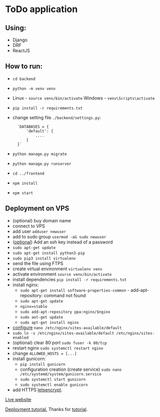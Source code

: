 # ToDo application 

## Using:
* Django
* DRF
* ReactJS

## How to run:
* `cd backend`
* `python -m venv venv`
* Linux - `source venv/bin/activate` Windows - `venv\Scripts\activate`  
* `pip install -r requirements.txt`
* change setting file `./backend/settings.py`:

        `DATABASES = {
            'default': {
                ....
            }
        }`

* `python manage.py migrate`
* `python manage.py runserver`
* `cd ../frontend`
* `npm install`
* `npm start`

## Deployment on VPS

* (optional) buy domain name
* connect to VPS
* add user `adduser newuser`
* add to sudo group `usermod -aG sudo newuser`
* ([optional](https://www.digitalocean.com/community/tutorials/c-ubuntu-16-04-ru)) Add an ssh key instead of a password
* `sudo apt-get update`
* `sudo apt-get install python3-pip`
* `sudo pip3 install virtualenv`
*  send the file using FTPS
*  create virtual environment `virtualenv venv`
*  activate environment `source venv/bin/activate`
* install dependencies `pip install -r requirements.txt`
* install nginx:
    * `sudo apt-get install software-properties-common` - add-apt-repository: command not found
    * `sudo apt-get update`
    * `nginx=stable`
    * `sudo add-apt-repository ppa:nginx/$nginx`
    * `sudo aot-get update`
    * `sudo apt-get install nginx`
* [configure]('https://medium.com/@timmykko/deploying-create-react-app-with-nginx-and-ubuntu-e6fe83c5e9e7) `nano /etc/nginx/sites-available/default`
* `sudo ln -s /etc/nginx/sites-available/default /etc/nginx/sites-enabled`
* (optional) clear 80 port `sudo fuser -k 80/tcp`
* restart nginx `sudo systemctl restart nginx`
* change `ALLOWED_HOSTS = [...]`
* install gunicorn:
    * `pip install gunicorn`
    * configuration creation (create service) `sudo nano /etc/systemd/system/gunicorn.service`
    * `sudo systemctl start gunicorn`
    * `sudo systemctl enable gunicorn`
* add HTTPS [letsencrypt](https://certbot.eff.org/lets-encrypt/ubuntubionic-nginx).

[Live website](https://hqua0145494.online-vm.com/)

[Deployment tutorial.](https://pythonworld.ru/web/django-ubuntu1604.html)
Thanks for [tutorial](https://scotch.io/tutorials/build-a-to-do-application-using-django-and-react).

